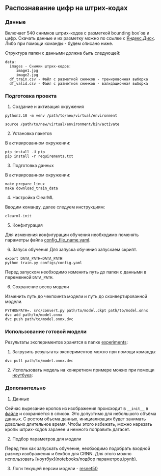 ## Распознавание цифр на штрих-кодах

### Данные

Включает 540 снимков штрих-кодов с разметкой bounding box`ов и цифр.
Скачать данные и их разметку можно по ссылке с [Яндекс.Диск](https://disk.yandex.ru/d/5Wg3tvP7Gywk0g). Либо при помощи команды - будем описано ниже.

Структура папки с данными должна быть следующей:
```
data:
  images - Снимки штрих-кодов:
     image1.jpg
     image2.jpg
  df_train.csv - Файл с разметкой снимков - тренировочная выборка
  df_valid.csv - Файл с разметкой снимков - валидационная выборка
```

### Подготовка проекта 
1. Создание и активация окружения
```
python3.10 -m venv /path/to/new/virtual/environment
```
```
source /path/to/new/virtual/environment/bin/activate
```

2. Установка пакетов

В активированном окружении:
```
pip install -U pip 
pip install -r requirements.txt
```

3. Подготовка данных

В активированном окружении:
```
make prepare_linux
make download_train_data
```

4. Настройка ClearML

Вводим команду, далее следуем инструкциям:
```
clearml-init
```

5. Конфигурация

Для изменения конфигурации обучения необходимо поменять параметры файла [config_file_name.yaml](configs/config.yaml).

6. Запуск обучения
Для запуска обучения запускаем скрипт.
```
export DATA_PATH=DATA_PATH
python train.py configs/config.yaml
```
Перед запуском необходимо изменить путь до папки с данными в переменной `DATA_PATH`.

6. Сохранение весов модели

Изменить путь до чекпоинта модели и путь до сконвертированной модели.
```
PYTHONPATH=. src/convert.py path/to/model.ckpt path/to/model.onnx
dvc add path/to/model.onnx
dvc push path/to/model.onnx.dvc
```

### Использование готовой модели

Результаты экспериментов хранятся в папке [experiments](experiments):

1. Загрузить результаты экспериментов можно при помощи команды:
```
dvc pull path/to/model.onnx.dvc
```

2. Использовать модель на конкретном примере можно при помощи [ноутбука](notebooks/анализ%20результатов.ipynb):


### Дополнительно

1. Данные

Сейчас вырезание кропов из изображения происходит в `__init__` в [файле](src/dataset.py) и сохраняется в список.
Это допустимо для небольшого объёма данных. С ростом объема данных, инициализация будет занимать довольно длительное время.
Чтобы этого избежать, можно нарезать кропы штрих-кодов заранее и немного поправить датасет.

2. Подбор параметров для модели

Перед тем как запускать обучение, необходимо подобрать входной размер изображения и бекбон для CRNN.
Для этого можно использовать [ноутбук](notebooks/подбор параметров.ipynb).

3. Логи текущей версии модели - [resnet50](https://app.clear.ml/projects/28e8534a1a4c437b8ba3249ac3905019/experiments/ef68434b58194ca4b248fbe00bb772ca/output/execution)
